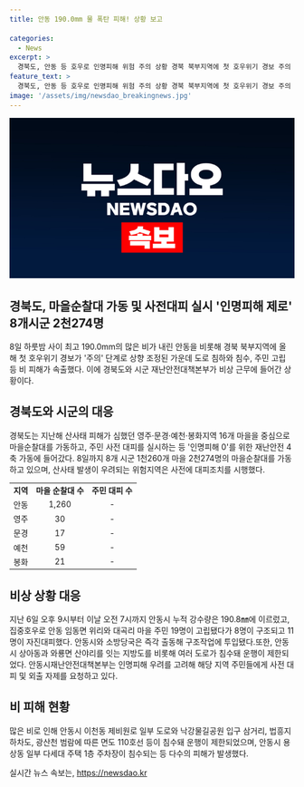 ```yaml
---
title: 안동 190.0mm 물 폭탄 피해! 상황 보고

categories:
  - News
excerpt: >
  경북도, 안동 등 호우로 인명피해 위험 주의 상황 경북 북부지역에 첫 호우위기 경보 주의 상향 도로 침수와 건물 침수 등 피해 잇따라 산사태 위험에 197명 대피 마을순찰대 활동, 주민 사전 대피 촉구 안동시, 영주시, 봉화군, 예천군 등 비상 근무 경북도, 8개 시군 2천274명 마을순찰대 가동 중 산사태 발생 우려지역 주민 사전 대피 이끌어내려 함 도로 침수와 건물 침수 등 피해 잇따라 아직까지 8명 구조, 또 다수 자진대피 안동 관계자 산사태, 침수, 축대 붕괴 등 인명피해 우려 호소 하천변 산책이나 외출 자제, 주민들에게 촉구
feature_text: >
  경북도, 안동 등 호우로 인명피해 위험 주의 상황 경북 북부지역에 첫 호우위기 경보 주의 상향 도로 침수와 건물 침수 등 피해 잇따라 산사태 위험에 197명 대피 마을순찰대 활동, 주민 사전 대피 촉구 안동시, 영주시, 봉화군, 예천군 등 비상 근무 경북도, 8개 시군 2천274명 마을순찰대 가동 중 산사태 발생 우려지역 주민 사전 대피 이끌어내려 함 도로 침수와 건물 침수 등 피해 잇따라 아직까지 8명 구조, 또 다수 자진대피 안동 관계자 산사태, 침수, 축대 붕괴 등 인명피해 우려 호소 하천변 산책이나 외출 자제, 주민들에게 촉구
image: '/assets/img/newsdao_breakingnews.jpg'
---
```


<p><img src="/assets/img/newsdao_breakingnews.jpg" alt="firstkoreanews 속보" /></p>

<h2>경북도, 마을순찰대 가동 및 사전대피 실시 '인명피해 제로' 8개시군 2천274명</h2>

<p data-ke-size="size16">8일 하룻밤 사이 최고 190.0mm의 많은 비가 내린 안동을 비롯해 경북 북부지역에 올 해 첫 호우위기 경보가 '주의' 단계로 상향 조정된 가운데 도로 침하와 침수, 주민 고립 등 비 피해가 속출했다. 이에 경북도와 시군 재난안전대책본부가 비상 근무에 들어간 상황이다.<p>

<h2 data-ke-style="style26">경북도와 시군의 대응</h2>
<p data-ke-size="size16">경북도는 지난해 산사태 피해가 심했던 영주·문경·예천·봉화지역 16개 마을을 중심으로 마을순찰대를 가동하고, 주민 사전 대피를 실시하는 등 '인명피해 0'를 위한 재난안전 4축 가동에 들어갔다. 8일까지 8개 시군 1천260개 마을 2천274명의 마을순찰대를 가동하고 있으며, 산사태 발생이 우려되는 위험지역은 사전에 대피조치를 시행했다.</p>

<table>
  <tr>
    <td style="text-align: center; height: 17px;"><b>지역</b></td>
    <td style="text-align: center; height: 17px;"><b>마을 순찰대 수</b></td>
    <td style="text-align: center; height: 17px;"><b>주민 대피 수</b></td>
  </tr>
  <tr>
    <td style="text-align: center; height: 17px;">안동</td>
    <td style="text-align: center; height: 17px;">1,260</td>
    <td style="text-align: center; height: 17px;">-</td>
  </tr>
  <tr>
    <td style="text-align: center; height: 17px;">영주</td>
    <td style="text-align: center; height: 17px;">30</td>
    <td style="text-align: center; height: 17px;">-</td>
  </tr>
  <tr>
    <td style="text-align: center; height: 17px;">문경</td>
    <td style="text-align: center; height: 17px;">17</td>
    <td style="text-align: center; height: 17px;">-</td>
  </tr>
  <tr>
    <td style="text-align: center; height: 17px;">예천</td>
    <td style="text-align: center; height: 17px;">59</td>
    <td style="text-align: center; height: 17px;">-</td>
  </tr>
  <tr>
    <td style="text-align: center; height: 17px;">봉화</td>
    <td style="text-align: center; height: 17px;">21</td>
    <td style="text-align: center; height: 17px;">-</td>
  </tr>
</table>

<h2 data-ke-style="style26">비상 상황 대응</h2>

<p data-ke-size="size16">지난 6일 오후 9시부터 이날 오전 7시까지 안동시 누적 강수량은 190.8㎜에 이르렀고, 집중호우로 안동 임동면 위리와 대곡리 마을 주민 19명이 고립됐다가 8명이 구조되고 11명이 자진대피했다. 안동시와 소방당국은 즉각 출동해 구조작업에 투입됐다.또한, 안동시 상아동과 와룡면 산야리를 잇는 지방도를 비롯해 여러 도로가 침수돼 운행이 제한되었다. 안동시재난안전대책본부는 인명피해 우려를 고려해 해당 지역 주민들에게 사전 대피 및 외출 자제를 요청하고 있다.</p>

<h2 data-ke-style="style26">비 피해 현황</h2>

<p data-ke-size="size16">많은 비로 인해 안동시 이천동 제비원로 일부 도로와 낙강물길공원 입구 삼거리, 법흥지하차도, 광산천 범람에 따른 면도 110호선 등이 침수돼 운행이 제한되었으며, 안동시 용상동 일부 다세대 주택 1층 주차장이 침수되는 등 다수의 피해가 발생했다.</p>
실시간 뉴스 속보는, <a href="https://newsdao.kr" rel="dofollow">https://newsdao.kr</a>


